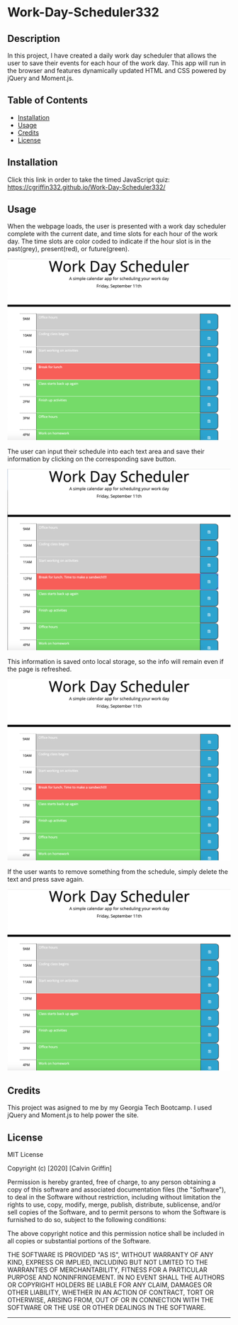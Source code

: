 # Work-Day-Scheduler332

## Description

In this project, I have created a daily work day scheduler that allows the user to save their events for each hour of the work day.  This app will run in the browser and features dynamically updated HTML and CSS powered by jQuery and Moment.js.

## Table of Contents

- [Installation](#installation)
- [Usage](#usage)
- [Credits](#credits)
- [License](#license)

## Installation

Click this link in order to take the timed JavaScript quiz:
https://cgriffin332.github.io/Work-Day-Scheduler332/

## Usage

When the webpage loads, the user is presented with a work day scheduler complete with the current date, and time slots for each hour of the work day. The time slots are color coded to indicate if the hour slot is in the past(grey), present(red), or future(green).

![Image of Scheduler](./assets/images/1.png)

The user can input their schedule into each text area and save their information by clicking on the corresponding save button.

![Image of New Saved Info](./assets/images/2.png)

This information is saved onto local storage, so the info will remain even if the page is refreshed.

![Image of Refreshed Page](./assets/images/3.png)

If the user wants to remove something from the schedule, simply delete the text and press save again.

![Image of Deleted Info](./assets/images/4.png)



## Credits

This project was asigned to me by my Georgia Tech Bootcamp. I used jQuery and Moment.js to help power the site.

## License

MIT License

Copyright (c) [2020] [Calvin Griffin]

Permission is hereby granted, free of charge, to any person obtaining a copy
of this software and associated documentation files (the "Software"), to deal
in the Software without restriction, including without limitation the rights
to use, copy, modify, merge, publish, distribute, sublicense, and/or sell
copies of the Software, and to permit persons to whom the Software is
furnished to do so, subject to the following conditions:

The above copyright notice and this permission notice shall be included in all
copies or substantial portions of the Software.

THE SOFTWARE IS PROVIDED "AS IS", WITHOUT WARRANTY OF ANY KIND, EXPRESS OR
IMPLIED, INCLUDING BUT NOT LIMITED TO THE WARRANTIES OF MERCHANTABILITY,
FITNESS FOR A PARTICULAR PURPOSE AND NONINFRINGEMENT. IN NO EVENT SHALL THE
AUTHORS OR COPYRIGHT HOLDERS BE LIABLE FOR ANY CLAIM, DAMAGES OR OTHER
LIABILITY, WHETHER IN AN ACTION OF CONTRACT, TORT OR OTHERWISE, ARISING FROM,
OUT OF OR IN CONNECTION WITH THE SOFTWARE OR THE USE OR OTHER DEALINGS IN THE
SOFTWARE.

---